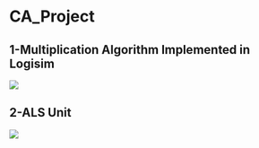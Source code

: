 # CA_Project

## 1-Multiplication Algorithm Implemented in Logisim

![](MULBOOTH.png)


## 2-ALS Unit 

![](ALU.png)
